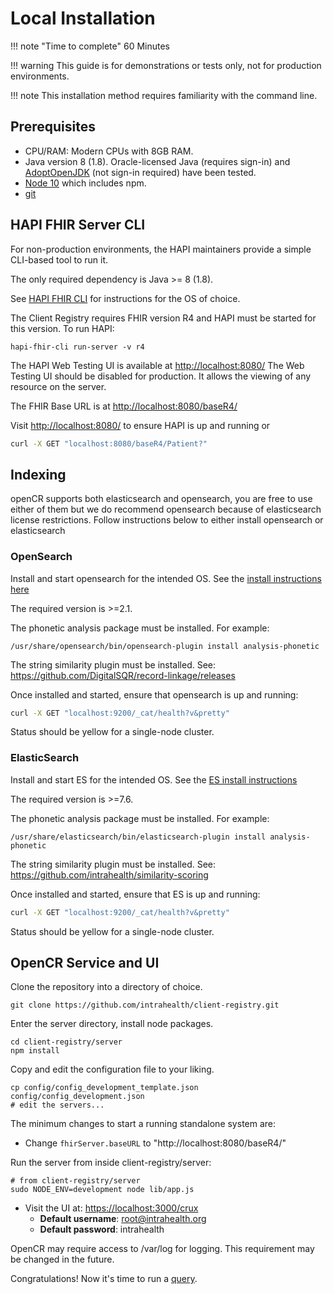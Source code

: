 # Local Installation

!!! note "Time to complete"
    60 Minutes

!!! warning
    This guide is for demonstrations or tests only, not for production environments.

!!! note
    This installation method requires familiarity with the command line.

## Prerequisites

* CPU/RAM: Modern CPUs with 8GB RAM.
* Java version 8 (1.8). Oracle-licensed Java (requires sign-in) and [AdoptOpenJDK](https://adoptopenjdk.net) (not sign-in required) have been tested.
* [Node 10](https://nodejs.org/en/download/package-manager) which includes npm.
* [git](https://git-scm.com/book/en/v2/Getting-Started-Installing-Git)

## HAPI FHIR Server CLI

For non-production environments, the HAPI maintainers provide a simple CLI-based tool to run it.

The only required dependency is Java >= 8 (1.8).

See [HAPI FHIR CLI](https://smilecdr.com/hapi-fhir/docs/tools/hapi_fhir_cli.html) for instructions for the OS of choice.

The Client Registry requires FHIR version R4 and HAPI must be started for this version. To run HAPI:

```
hapi-fhir-cli run-server -v r4
```

The HAPI Web Testing UI is available at [http://localhost:8080/](http://localhost:8080/) The Web Testing UI should be disabled for production. It allows the viewing of any resource on the server.

The FHIR Base URL is at [http://localhost:8080/baseR4/](http://localhost:8080/baseR4/)

Visit [http://localhost:8080/](http://localhost:8080/) to ensure HAPI is up and running or

```sh
curl -X GET "localhost:8080/baseR4/Patient?"
```

## Indexing

openCR supports both elasticsearch and opensearch, you are free to use either of them but we do recommend opensearch because of elasticsearch license restrictions. Follow instructions below to either install opensearch or elasticsearch

### OpenSearch

Install and start opensearch for the intended OS. See the [install instructions here](https://opensearch.org/docs/latest/install-and-configure/install-opensearch/index/)

The required version is >=2.1.

The phonetic analysis package must be installed. For example:

```
/usr/share/opensearch/bin/opensearch-plugin install analysis-phonetic
```

The string similarity plugin must be installed. See: <https://github.com/DigitalSQR/record-linkage/releases>

Once installed and started, ensure that opensearch is up and running:

```sh
curl -X GET "localhost:9200/_cat/health?v&pretty"
```

Status should be yellow for a single-node cluster.

### ElasticSearch

Install and start ES for the intended OS. See the [ES install instructions](https://www.elastic.co/guide/en/elasticsearch/reference/current/install-elasticsearch.html)

The required version is >=7.6.

The phonetic analysis package must be installed. For example:

```
/usr/share/elasticsearch/bin/elasticsearch-plugin install analysis-phonetic
```

The string similarity plugin must be installed. See: <https://github.com/intrahealth/similarity-scoring>

Once installed and started, ensure that ES is up and running:

```sh
curl -X GET "localhost:9200/_cat/health?v&pretty"
```

Status should be yellow for a single-node cluster.

## OpenCR Service and UI

Clone the repository into a directory of choice.

```
git clone https://github.com/intrahealth/client-registry.git
```

Enter the server directory, install node packages.

```
cd client-registry/server
npm install
```

Copy and edit the configuration file to your liking.

```
cp config/config_development_template.json config/config_development.json
# edit the servers...
```

The minimum changes to start a running standalone system are:

* Change `fhirServer.baseURL` to "http://localhost:8080/baseR4/"

Run the server from inside client-registry/server:

```
# from client-registry/server
sudo NODE_ENV=development node lib/app.js
```

* Visit the UI at: [https://localhost:3000/crux](https://localhost:3000/crux)
  * **Default username**: root@intrahealth.org
  * **Default password**: intrahealth

OpenCR may require access to /var/log for logging. This requirement may be changed in the future.

Congratulations! Now it's time to run a [query](../admin/queries.md).
